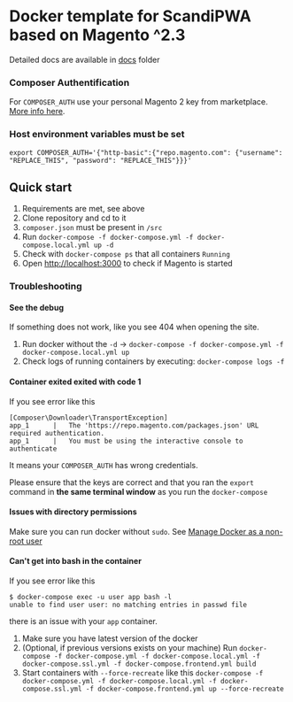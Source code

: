 # Docker template for ScandiPWA based on Magento ^2.3

Detailed docs are available in [docs](docs.scandipwa.com) folder

### Composer Authentification

For `COMPOSER_AUTH` use your personal Magento 2 key from marketplace. [More info here](https://docs.scandipwa.com/#/docker/A-requirements.md).


### Host environment variables must be set

```
export COMPOSER_AUTH='{"http-basic":{"repo.magento.com": {"username": "REPLACE_THIS", "password": "REPLACE_THIS"}}}'
```

## Quick start

1.  Requirements are met, see above
1.  Clone repository and cd to it
2.  `composer.json` must be present in `/src`
4.  Run `docker-compose -f docker-compose.yml -f docker-compose.local.yml up -d`
5.  Check with `docker-compose ps` that all containers `Running`
6.  Open <http://localhost:3000> to check if Magento is started

### Troubleshooting

#### See the debug

If something does not work, like you see 404 when opening the site.

1.  Run docker without the `-d` -> `docker-compose -f docker-compose.yml -f docker-compose.local.yml up`
2.  Check logs of running containers by executing: `docker-compose logs -f`

#### Container exited exited with code 1

If you see error like this
```
[Composer\Downloader\TransportException]                                   
app_1      |   The 'https://repo.magento.com/packages.json' URL required authentication.  
app_1      |   You must be using the interactive console to authenticate
```

It means your `COMPOSER_AUTH` has wrong credentials. 

Please ensure that the keys are correct and that you ran the `export` command in **the same terminal window** as you 
run the `docker-compose`

#### Issues with directory permissions

Make sure you can run docker without `sudo`. See [Manage Docker as a non-root user](https://docs.docker.com/install/linux/linux-postinstall/)

#### Can't get into bash in the container

If you see error like this
```
$ docker-compose exec -u user app bash -l
unable to find user user: no matching entries in passwd file
``` 
there is an issue with your `app` container.

1. Make sure you have latest version of the docker
2. (Optional, if previous versions exists on your machine) Run `docker-compose -f docker-compose.yml -f docker-compose.local.yml -f docker-compose.ssl.yml -f docker-compose.frontend.yml build`
3. Start containers with `--force-recreate` like this `docker-compose -f docker-compose.yml -f docker-compose.local.yml -f docker-compose.ssl.yml -f docker-compose.frontend.yml up --force-recreate`
